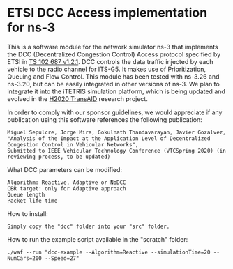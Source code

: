 # ETSI DCC Access implementation for ns-3

This is a software module for the network simulator ns-3 that implements the DCC (Decentralized Congestion Control) Access protocol specified by ETSI in [TS 102 687 v1.2.1](https://www.etsi.org/deliver/etsi_ts/102600_102699/102687/01.02.01_60/ts_102687v010201p.pdf). DCC controls the data traffic injected by each vehicle to the radio channel for ITS-G5. It makes use of Prioritization, Queuing and Flow Control. This module has been tested with ns-3.26 and ns-3.20, but can be easily integrated in other versions of ns-3. We plan to integrate it into the iTETRIS simulation platform, which is being updated and evolved in the [H2020 TransAID](https://www.transaid.eu/) research project.

In order to comply with our sponsor guidelines, we would appreciate if any publication using this software references the following publication:

    Miguel Sepulcre, Jorge Mira, Gokulnath Thandavarayan, Javier Gozalvez,
    "Analysis of the Impact at the Application Level of Decentralized Congestion Control in Vehicular Networks", 
    Submitted to IEEE Vehicular Technology Conference (VTCSpring 2020) (in reviewing process, to be updated)

What DCC parameters can be modified:

    Algorithm: Reactive, Adaptive or NoDCC
    CBR target: only for Adaptive approach
    Queue length
    Packet life time

How to install:

    Simply copy the "dcc" folder into your "src" folder.
    
How to run the example script available in the "scratch" folder:
    
    ./waf --run "dcc-example --Algorithm=Reactive --simulationTime=20 --NumCars=200 --Speed=27"
